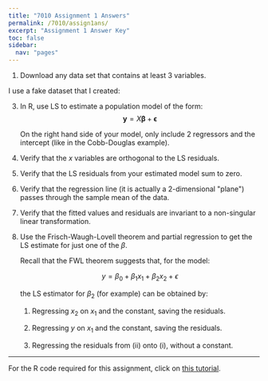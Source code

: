 ```yaml
---
title: "7010 Assignment 1 Answers"
permalink: /7010/assign1ans/
excerpt: "Assignment 1 Answer Key"
toc: false
sidebar:
  nav: "pages"
---
```


1.  Download any data set that contains at least 3 variables.

I use a fake dataset that I created:

3.  In R, use LS to estimate a population model of the form:
    $$\boldsymbol{y} = X\boldsymbol{\beta} + \boldsymbol{\epsilon}
    \nonumber$$

    On the right hand side of your model, only include 2 regressors and
    the intercept (like in the Cobb-Douglas example).

4.  Verify that the $x$ variables are orthogonal to the LS residuals.

5.  Verify that the LS residuals from your estimated model sum to zero.

6.  Verify that the regression line (it is actually a 2-dimensional
    "plane") passes through the sample mean of the data.

7.  Verify that the fitted values and residuals are invariant to a
    non-singular linear transformation.

8.  Use the Frisch-Waugh-Lovell theorem and partial regression to get
    the LS estimate for just one of the $\beta$.

    Recall that the FWL theorem suggests that, for the model:

    $$y = \beta_0 + \beta_1x_1 + \beta_2x_2 + \epsilon
    \nonumber$$

    the LS estimator for $\beta_2$ (for example) can be obtained by:

    1.  Regressing $x_2$ on $x_1$ and the constant, saving the
        residuals.

    2.  Regressing $y$ on $x_1$ and the constant, saving the residuals.

    3.  Regressing the residuals from (ii) onto (i), without a constant.

------------------------------------------------------------------------

For the R code required for this assignment, click on [this
tutorial](http://home.cc.umanitoba.ca/~godwinrt/7010/assigntutorial1.html).

